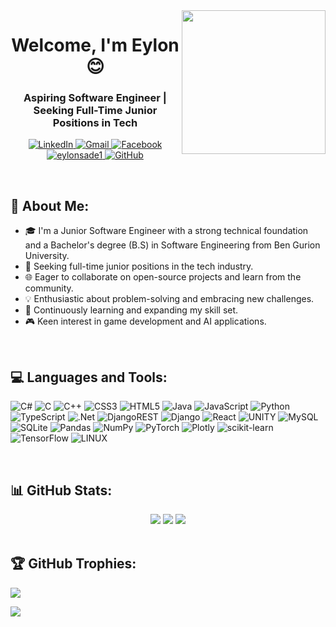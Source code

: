 <img align='right' src="https://media.giphy.com/media/ieyl9zmCjO4b4t6qoY/giphy.gif" width="230">
<h1 align="center">Welcome, I'm Eylon 😊 </h1>
<h3 align="center"> Aspiring Software Engineer | Seeking Full-Time Junior Positions in Tech</h3>
<p align="center">
  <a href="https://linkedin.com/in/https://www.linkedin.com/in/eylon-sade/">
    <img src="https://img.shields.io/badge/LinkedIn-%230077B5.svg?logo=linkedin&logoColor=white" alt="LinkedIn">
  </a>
  <a href="mailto:eylonsade@gmail.com">
    <img src="https://img.shields.io/badge/-eylonsade@gmail.com-c14438?style=flat-square&logo=Gmail&logoColor=white&link=mailto:eylonsade@gmail.com" alt="Gmail">
  </a>
  <a href="https://facebook.com/https://www.facebook.com/eylon.sade">
    <img src="https://img.shields.io/badge/Facebook-%231877F2.svg?logo=Facebook&logoColor=white" alt="Facebook">
  </a>
     <a href="https://komarev.com/ghpvc/?username=eylonsade1&label=Profile%20views&color=0e75b6&style=flat">
     <img src="https://komarev.com/ghpvc/?username=eylonsade1&label=Profile%20views&color=0e75b6&style=flat" alt="eylonsade1" />
  </a>
  <a href="https://github.com/eylonsade1">
    <img src="https://img.shields.io/github/followers/eylon?label=follow&style=social" alt="GitHub">
  </a>
</p>
<br/>

## 💫 About Me:

- 🎓 I'm a Junior Software Engineer with a strong technical foundation and a Bachelor's degree (B.S) in Software Engineering from Ben Gurion University.
- 🚀 Seeking full-time junior positions in the tech industry.
- 🌐 Eager to collaborate on open-source projects and learn from the community.
- 💡 Enthusiastic about problem-solving and embracing new challenges.
- 🌱 Continuously learning and expanding my skill set.
- 🎮 Keen interest in game development and AI applications.
<br/>

## 💻 Languages and Tools:
![C#](https://img.shields.io/badge/c%23-%23239120.svg?style=plastic&logo=c-sharp&logoColor=white) ![C](https://img.shields.io/badge/c-%2300599C.svg?style=plastic&logo=c&logoColor=white) ![C++](https://img.shields.io/badge/c++-%2300599C.svg?style=plastic&logo=c%2B%2B&logoColor=white) ![CSS3](https://img.shields.io/badge/css3-%231572B6.svg?style=plastic&logo=css3&logoColor=white) ![HTML5](https://img.shields.io/badge/html5-%23E34F26.svg?style=plastic&logo=html5&logoColor=white) ![Java](https://img.shields.io/badge/java-%23ED8B00.svg?style=plastic&logo=java&logoColor=white) ![JavaScript](https://img.shields.io/badge/javascript-%23323330.svg?style=plastic&logo=javascript&logoColor=%23F7DF1E) ![Python](https://img.shields.io/badge/python-3670A0?style=plastic&logo=python&logoColor=ffdd54) ![TypeScript](https://img.shields.io/badge/typescript-%23007ACC.svg?style=plastic&logo=typescript&logoColor=white) ![.Net](https://img.shields.io/badge/.NET-5C2D91?style=plastic&logo=.net&logoColor=white) ![DjangoREST](https://img.shields.io/badge/DJANGO-REST-ff1709?style=plastic&logo=django&logoColor=white&color=ff1709&labelColor=gray) ![Django](https://img.shields.io/badge/django-%23092E20.svg?style=plastic&logo=django&logoColor=white) ![React](https://img.shields.io/badge/react-%2320232a.svg?style=plastic&logo=react&logoColor=%2361DAFB) ![UNITY](https://img.shields.io/badge/Unity-%2320232a.svg?style=plastic&logo=unity&logoColor=white) ![MySQL](https://img.shields.io/badge/mysql-%2300f.svg?style=plastic&logo=mysql&logoColor=white) ![SQLite](https://img.shields.io/badge/sqlite-%2307405e.svg?style=plastic&logo=sqlite&logoColor=white) ![Pandas](https://img.shields.io/badge/pandas-%23150458.svg?style=plastic&logo=pandas&logoColor=white) ![NumPy](https://img.shields.io/badge/numpy-%23013243.svg?style=plastic&logo=numpy&logoColor=white) ![PyTorch](https://img.shields.io/badge/PyTorch-%23EE4C2C.svg?style=plastic&logo=PyTorch&logoColor=white) ![Plotly](https://img.shields.io/badge/Plotly-%233F4F75.svg?style=plastic&logo=plotly&logoColor=white) ![scikit-learn](https://img.shields.io/badge/scikit--learn-%23F7931E.svg?style=plastic&logo=scikit-learn&logoColor=white) ![TensorFlow](https://img.shields.io/badge/TensorFlow-%23FF6F00.svg?style=plastic&logo=TensorFlow&logoColor=white) ![LINUX](https://img.shields.io/badge/Linux-FCC624?style=plastic&logo=linux&logoColor=black)

<br/>

## 📊 GitHub Stats:
<div align="center">
  <img src="https://github-readme-stats.vercel.app/api?username=eylonsade1&theme=city_light&hide_border=false&include_all_commits=true&count_private=true">
  <img src="https://github-readme-streak-stats.herokuapp.com/?user=eylonsade1&theme=city_light&hide_border=false">
  <img src="https://github-readme-stats.vercel.app/api/top-langs/?username=eylonsade1&theme=city_light&hide_border=false&include_all_commits=true&count_private=true&layout=compact">
</div>

<br/>

## 🏆 GitHub Trophies:
![](https://github-profile-trophy.vercel.app/?username=eylonsade1&theme=discord&no-frame=true&no-bg=true&margin-w=4)
<br/>

[![](https://visitcount.itsvg.in/api?id=eylonsade1&icon=5&color=9)](https://visitcount.itsvg.in)
